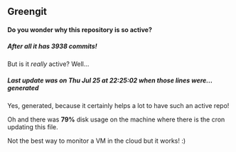 ## Greengit

#### Do you wonder why this repository is so active?

##### After all it has 3938 commits!

But is it *really* active? Well...

##### Last update was on Thu Jul 25 at 22:25:02 when those lines were... generated

Yes, generated, because it certainly helps a lot to have such an active repo!

Oh and there was **79%** disk usage on the machine
where there is the cron updating this file.

Not the best way to monitor a VM in the cloud but it works! :)
